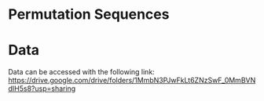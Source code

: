 # Permutation Sequences


# Data
Data can be accessed with the following link:
https://drive.google.com/drive/folders/1MmbN3PJwFkLt6ZNzSwF_0MmBVNdIH5s8?usp=sharing
